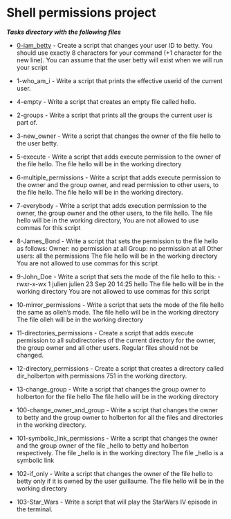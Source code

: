 # Shell permissions project
***Tasks directory with the following files***

- [0-iam_betty](https://github.com/8srael/alx-system_engineering-devops/blob/master/0x01-shell_permissions/0-iam_betty) - Create a script that changes your user ID to betty. You should use exactly 8 characters for your command (+1 character for the new line). You can assume that the user betty will exist when we will run your script

- 1-who_am_i - Write a script that prints the effective userid of the current user.

- 4-empty - Write a script that creates an empty file called hello.

- 2-groups - Write a script that prints all the groups the current user is part of.

- 3-new_owner - Write a script that changes the owner of the file hello to the user betty.

- 5-execute - Write a script that adds execute permission to the owner of the file hello. The file hello will be in the working directory

- 6-multiple_permissions - Write a script that adds execute permission to the owner and the group owner, and read permission to other users, to the file hello. The file hello will be in the working directory.

- 7-everybody - Write a script that adds execution permission to the owner, the group owner and the other users, to the file hello. The file hello will be in the working directory, You are not allowed to use commas for this script

- 8-James_Bond - Write a script that sets the permission to the file hello as follows: Owner: no permission at all Group: no permission at all Other users: all the permissions The file hello will be in the working directory You are not allowed to use commas for this script

- 9-John_Doe - Write a script that sets the mode of the file hello to this: -rwxr-x-wx 1 julien julien 23 Sep 20 14:25 hello The file hello will be in the working directory You are not allowed to use commas for this script

- 10-mirror_permissions - Write a script that sets the mode of the file hello the same as olleh’s mode. The file hello will be in the working directory The file olleh will be in the working directory

- 11-directories_permissions - Create a script that adds execute permission to all subdirectories of the current directory for the owner, the group owner and all other users. Regular files should not be changed.

- 12-directory_permissions - Create a script that creates a directory called dir_holberton with permissions 751 in the working directory.

- 13-change_group - Write a script that changes the group owner to holberton for the file hello The file hello will be in the working directory

- 100-change_owner_and_group - Write a script that changes the owner to betty and the group owner to holberton for all the files and directories in the working directory.

- 101-symbolic_link_permissions - Write a script that changes the owner and the group owner of the file _hello to betty and holberton respectively. The file _hello is in the working directory The file _hello is a symbolic link

- 102-if_only - Write a script that changes the owner of the file hello to betty only if it is owned by the user guillaume. The file hello will be in the working directory

- 103-Star_Wars - Write a script that will play the StarWars IV episode in the terminal.
